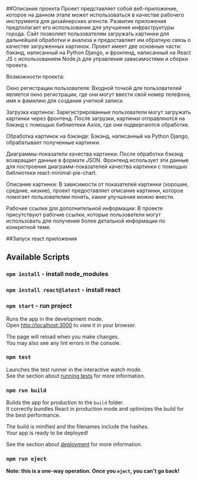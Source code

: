 ##Описание проекта 
Проект представляет собой веб-приложение, которое на данном этапе может использоваться в качестве рабочего инструмента для дизайнерских агенств. Развитие приложения предполагает его использование для улучшения инфраструктуры города. Сайт позволяет пользователям загружать картинки для дальнейшей обработки и анализа и предоставляет им обратную связь о качестве загруженных картинок. Проект имеет две основные части: бэкэнд, написанный на Python Django, и фронтенд, написанный на React JS с использованием Node.js для управления зависимостями и сборки проекта.

Возможности проекта:

Окно регистрации пользователя: Входной точкой для пользователей является окно регистрации, где они могут ввести свой номер телефона, имя и фамилию для создания учетной записи.

Загрузка картинок: Зарегистрированные пользователи могут загружать картинки через фронтенд. После загрузки, картинки отправляются на бэкэнд с помощью библиотеки Axios, где они подвергаются обработке.

Обработка картинок на бэкэнде: Бэкэнд, написанный на Python Django, обрабатывает полученные картинки.

Диаграммы-показатели качества картинки: После обработки бэкэнд возвращает данные в формате JSON. Фронтенд использует эти данные для построения диаграмм-показателей качества картинки с помощью библиотеки react-minimal-pie-chart.

Описание картинки: В зависимости от показателей картинки (хорошие, средние, низкие), проект предоставляет описание картинки, которое помогает пользователям понять, какие улучшения можно внести.

Рабочие ссылки для дополнительной информации: В проекте присутствуют рабочие ссылки, которые пользователи могут использовать для получения более детальной информации по конкретной теме.


##Запуск react приложения

## Available Scripts

### `npm install` - install node_modules

### `npm install react@latest` - install react

### `npm start` - run project

Runs the app in the development mode.\
Open [http://localhost:3000](http://localhost:3000) to view it in your browser.

The page will reload when you make changes.\
You may also see any lint errors in the console.

### `npm test`

Launches the test runner in the interactive watch mode.\
See the section about [running tests](https://facebook.github.io/create-react-app/docs/running-tests) for more information.

### `npm run build`

Builds the app for production to the `build` folder.\
It correctly bundles React in production mode and optimizes the build for the best performance.

The build is minified and the filenames include the hashes.\
Your app is ready to be deployed!

See the section about [deployment](https://facebook.github.io/create-react-app/docs/deployment) for more information.

### `npm run eject`

**Note: this is a one-way operation. Once you `eject`, you can't go back!**

